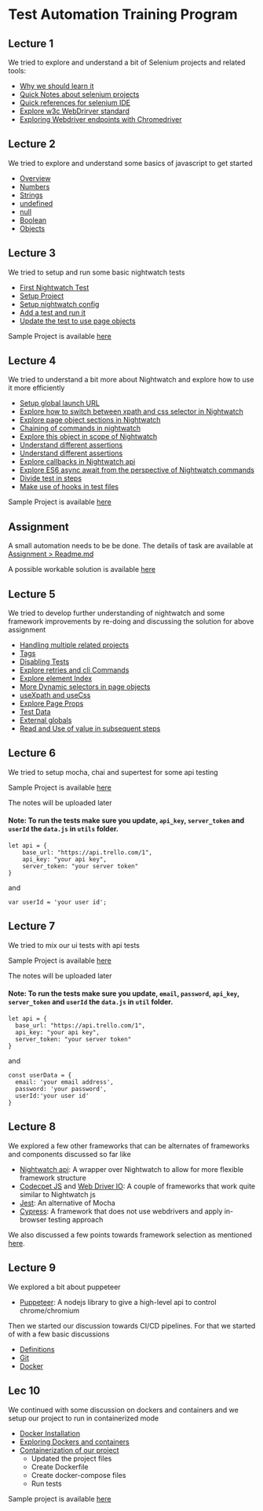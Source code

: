 # Test Automation Training Program

## Lecture 1

We tried to explore and understand a bit of Selenium projects and related tools:

* [Why we should learn it](01_Intro/00_Why_Learn_About_Under_The_Hood)
* [Quick Notes about selenium projects](01_Intro/01_Selenium_Projects)
* [Quick references for selenium IDE](01_Intro/02_Selenium_IDE)
* [Explore w3c WebDrirver standard](01_Intro/03_W3C_WebDriver/)
* [Exploring Webdriver endpoints with Chromedriver](01_Intro/03_W3C_WebDriver/README.md#chromedriver)

## Lecture 2

We tried to explore and understand some basics of javascript to get started

* [Overview](02_javascript/00_A_Quick_Survey_of_the_Language/README.md)
* [Numbers](02_javascript/00_A_Quick_Survey_of_the_Language/README.md#number)
* [Strings](02_javascript/00_A_Quick_Survey_of_the_Language/README.md#string)
* [undefined](02_javascript/00_A_Quick_Survey_of_the_Language/README.md#undefined)
* [null](02_javascript/00_A_Quick_Survey_of_the_Language/README.md#null)
* [Boolean](02_javascript/00_A_Quick_Survey_of_the_Language/README.md#booleans)
* [Objects](02_javascript/00_A_Quick_Survey_of_the_Language/README.md#object)

## Lecture 3

We tried to setup and run some basic nightwatch tests

* [First Nightwatch Test](03_Nightwatch/01_Getting_Started)
* [Setup Project](03_Nightwatch/01_Getting_Started/README.md#set-up-project)
* [Setup nightwatch config](03_Nightwatch/01_Getting_Started/README.md#setup-nightwatch-config)
* [Add a test and run it](03_Nightwatch/01_Getting_Started/README.md#add-a-test-and-run-it)
* [Update the test to use page objects](03_Nightwatch/01_Getting_Started/README.md#update-the-test-to-use-page-objects)

Sample Project is available [here](03_Nightwatch/01_Getting_Started/Sample_Project)

## Lecture 4

We tried to understand a bit more about Nightwatch and explore how to use it more efficiently

* [Setup global launch URL](03_Nightwatch/02_Going_Futher_With_Nightwatch)
* [Explore how to switch between xpath and css selector in Nightwatch](03_Nightwatch/02_Going_Futher_With_Nightwatch/README.md#explore-different-locate-strategies)
* [Explore page object sections in Nightwatch](03_Nightwatch/02_Going_Futher_With_Nightwatch/README.md#explore-page-object-sections)
* [Chaining of commands in nightwatch](03_Nightwatch/02_Going_Futher_With_Nightwatch/README.md#chaining-of-commands)
* [Explore this object in scope of Nightwatch](03_Nightwatch/02_Going_Futher_With_Nightwatch/README.md#explore-this-object)
* [Understand different assertions](03_Nightwatch/02_Going_Futher_With_Nightwatch/README.md#understand-different-assertions)
* [Understand different assertions](03_Nightwatch/02_Going_Futher_With_Nightwatch/README.md#understand-different-assertions)
* [Explore callbacks in Nightwatch api](03_Nightwatch/02_Going_Futher_With_Nightwatch/README.md#explore-callbacks)
* [Explore ES6 async await from the perspective of Nightwatch commands](03_Nightwatch/02_Going_Futher_With_Nightwatch/README.md#explore-es6-async-await)
* [Divide test in steps](03_Nightwatch/02_Going_Futher_With_Nightwatch/README.md#divide-test-in-steps)
* [Make use of hooks in test files](03_Nightwatch/02_Going_Futher_With_Nightwatch/README.md#make-use-of-hooks)

Sample Project is available [here](03_Nightwatch/02_Going_Futher_With_Nightwatch/Sample_Project)

## Assignment

A small automation needs to be be done. The details of task are available at [Assignment > Readme.md](03_Nightwatch/03_Assignment_01/README.md)

A possible workable solution is available [here](03_Nightwatch/03_Assignment_01/Possible_solution)


## Lecture 5

We tried to develop further understanding of nightwatch and some framework improvements by re-doing and discussing the solution for above assignment

* [Handling multiple related projects](03_Nightwatch/04_Some_Framework_Improvements/README.md#handling-multiple-related-projects)
* [Tags](03_Nightwatch/04_Some_Framework_Improvements/README.md#tags)
* [Disabling Tests](03_Nightwatch/04_Some_Framework_Improvements/README.md#disabling-tests)
* [Explore retries and cli Commands](03_Nightwatch/04_Some_Framework_Improvements/README.md#retries-and-other-cli-commands)
* [Explore element Index](03_Nightwatch/04_Some_Framework_Improvements/README.md#retries-and-other-cli-commands)
* [More Dynamic selectors in page objects](03_Nightwatch/04_Some_Framework_Improvements/README.md#more-dynamic-selectors)
* [useXpath and useCss](03_Nightwatch/04_Some_Framework_Improvements/README.md#usexpath-and-usecss)
* [Explore Page Props](03_Nightwatch/04_Some_Framework_Improvements/README.md#explore-page-props)
* [Test Data](03_Nightwatch/04_Some_Framework_Improvements/README.md#test-data)
* [External globals](03_Nightwatch/04_Some_Framework_Improvements/README.md#external-globals)
* [Read and Use of value in subsequent steps](03_Nightwatch/04_Some_Framework_Improvements/README.md#read-and-use-value)

## Lecture 6

We tried to setup mocha, chai and supertest for some api testing

Sample Project is available [here](04_Mocha_Supertest_Nightwatch/01_Mocha_Supertest/Sample_Project)

The notes will be uploaded later

#### Note: To run the tests make sure you update, `api_key`, `server_token` and `userId` the `data.js` in `utils` folder.

```
let api = {
    base_url: "https://api.trello.com/1",
    api_key: "your api key",
    server_token: "your server token"
}
```

and
```
var userId = 'your user id';
```

## Lecture 7

We tried to mix our ui tests with api tests

Sample Project is available [here](04_Mocha_Supertest_Nightwatch/02_Mocha_Supertest_Nightwatch/Sample_Project)

The notes will be uploaded later

#### Note: To run the tests make sure you update, `email`, `password`, `api_key`, `server_token` and `userId` the `data.js` in `util` folder.

```
let api = {
  base_url: "https://api.trello.com/1",
  api_key: "your api key",
  server_token: "your server token"
}
```

and
```
const userData = {
  email: 'your email address',
  password: 'your password',
  userId:'your user id'
}
```

## Lecture 8

We explored a few other frameworks that can be alternates of frameworks and components discussed so far like

* [Nightwatch api](05_Other_Frameworks/README.md#nightwatch-api): A wrapper over Nightwatch to allow for more flexible framework structure
* [Codecpet JS](05_Other_Frameworks/README.md#codecept-js) and [Web Driver IO](05_Other_Frameworks/README.md#web-driver-io): A couple of frameworks that work quite similar to Nightwatch js
* [Jest](05_Other_Frameworks/README.md#jest): An alternative of Mocha
* [Cypress](05_Other_Frameworks/README.md#cypress): A framework that does not use webdrivers and apply in-browser testing approach

We also discussed a few points towards framework selection as mentioned [here](05_Other_Frameworks/README.md#framework-selection).

## Lecture 9

We explored a bit about puppeteer

* [Puppeteer](05_Other_Frameworks/README.md#puppeteer): A nodejs library to give a high-level api to control chrome/chromium

Then we started our discussion towards CI/CD pipelines. For that we started of with a few basic discussions

* [Definitions](06_Integration_and_Deployment_Pipelines/README.md)
* [Git](06_Integration_and_Deployment_Pipelines/README.md#git)
* [Docker](06_Integration_and_Deployment_Pipelines/README.md#docker)

## Lec 10

We continued with some discussion on dockers and containers and we setup our project to run in containerized mode

* [Docker Installation](06_Integration_and_Deployment_Pipelines/README.md#docker_installation)
* [Exploring Dockers and containers](06_Integration_and_Deployment_Pipelines/README.md#exploring)
* [Containerization of our project](06_Integration_and_Deployment_Pipelines/README.md#containerization_of_our_project)
  * Updated the project files
  * Create Dockerfile
  * Create docker-compose files
  * Run tests

Sample project is available [here](06_Integration_and_Deployment_Pipelines/Sample_Project)
